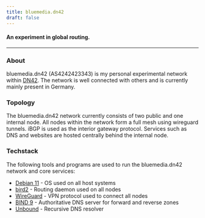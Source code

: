 ```yaml
---
title: bluemedia.dn42
draft: false
---
```


#### An experiment in global routing.

----------------
<div align="left">

### About
bluemedia.dn42 (AS4242423343) is my personal experimental network within <a href="https://dn42.dev" target="_blank">DN42</a>. The network is well connected with others and is currently mainly present in Germany.

### Topology

The bluemedia.dn42 network currently consists of two public and one internal node. All nodes within the network form a full mesh using wireguard tunnels. iBGP is used as the interior gateway protocol. Services such as DNS and websites are hosted centrally behind the internal node.

### Techstack

The following tools and programs are used to run the bluemedia.dn42 network and core services:
- <a href="https://www.debian.org/" target="_blank">Debian 11</a> - OS used on all host systems
- <a href="https://bird.network.cz/" target="_blank">bird2</a> - Routing daemon used on all nodes
- <a href="https://www.wireguard.com/" target="_blank">WireGuard</a> - VPN protocol used to connect all nodes
- <a href="https://www.isc.org/bind/" target="_blank">BIND 9</a> - Authoritative DNS server for forward and reverse zones
- <a href="https://nlnetlabs.nl/projects/unbound/" target="_blank">Unbound</a> - Recursive DNS resolver

</div>